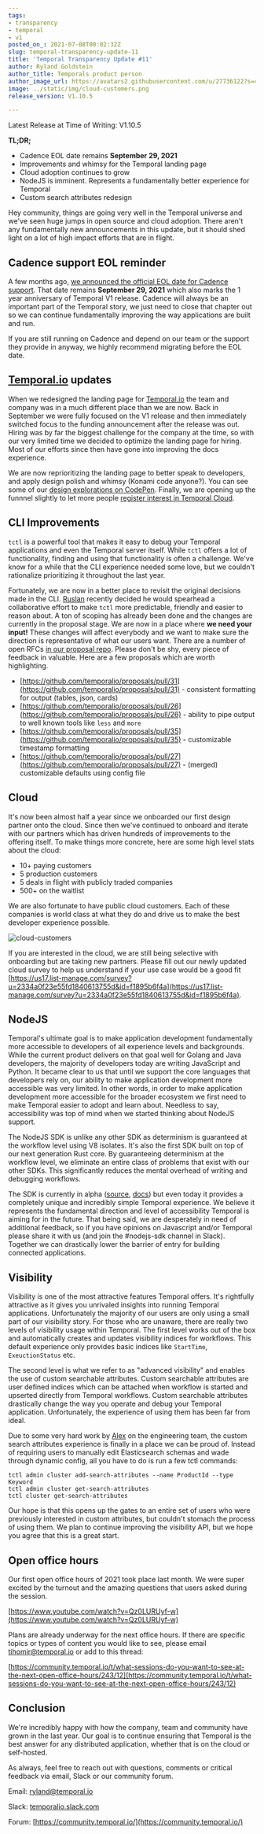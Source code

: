 ```yaml
---
tags:
- transparency
- temporal
- v1
posted_on_: 2021-07-08T00:02:32Z
slug: temporal-transparency-update-11
title: 'Temporal Transparency Update #11'
author: Ryland Goldstein
author_title: Temporals product person
author_image_url: https://avatars2.githubusercontent.com/u/27736122?s=460&u=7b6a3e58ec7ed7157f23f51e91a2f4cd2028d606&v=4
image: ../static/img/cloud-customers.png
release_version: V1.10.5

---
```

<!--truncate-->

Latest Release at Time of Writing: V1.10.5

**TL;DR;** 

- Cadence EOL date remains **September 29, 2021**
- Improvements and whimsy for the Temporal landing page
- Cloud adoption continues to grow
- NodeJS is imminent. Represents a fundamentally better experience for Temporal
- Custom search attributes redesign

Hey community, things are going very well in the Temporal universe and we've seen huge jumps in open source and cloud adoption. There aren't any fundamentally new announcements in this update, but it should shed light on a lot of high impact efforts that are in flight.

## Cadence support EOL reminder

A few months ago, [we announced the official EOL date for Cadence support](https://docs.temporal.io/blog/cadence-eol-support). That date remains **September 29, 2021** which also marks the 1 year anniversary of Temporal V1 release. Cadence will always be an important part of the Temporal story, we just need to close that chapter out so we can continue fundamentally improving the way applications are built and run. 

If you are still running on Cadence and depend on our team or the support they provide in anyway, we highly recommend migrating before the EOL date. 

## [Temporal.io](http://temporal.io) updates

When we redesigned the landing page for [Temporal.io](http://temporal.io) the team and company was in a much different place than we are now. Back in September we were fully focused on the V1 release and then immediately switched focus to the funding announcement after the release was out. Hiring was by far the biggest challenge for the company at the time, so with our very limited time we decided to optimize the landing page for hiring. Most of our efforts since then have gone into improving the docs experience.

We are now reprioritizing the landing page to better speak to developers, and apply design polish and whimsy (Konami code anyone?). You can see some of our [design explorations on CodePen](https://codepen.io/collection/oEEVov). Finally, we are opening up the funnnel slightly to let more people [register interest in Temporal Cloud](https://docs.temporal.io/#cloud).

## CLI Improvements

`tctl` is a powerful tool that makes it easy to debug your Temporal applications and even the Temporal server itself. While `tctl` offers a lot of functionality, finding and using that functionality is often a challenge. We've know for a while that the CLI experience needed some love, but we couldn't rationalize prioritizing it throughout the last year. 

Fortunately, we are now in a better place to revisit the original decisions made in the CLI. [Ruslan](https://github.com/feedmeapples) recently decided he would spearhead a collaborative effort to make `tctl` more predictable, friendly and easier to reason about. A ton of scoping has already been done and the changes are currently in the proposal stage. We are now in a place where **we need your input!** These changes will affect everybody and we want to make sure the direction is representative of what our users want. There are a number of open RFCs [in our proposal repo](https://github.com/temporalio/proposals/pulls). Please don't be shy, every piece of feedback in valuable. Here are a few proposals which are worth highlighting. 

- [https://github.com/temporalio/proposals/pull/31](https://github.com/temporalio/proposals/pull/31) - consistent formatting for output (tables, json, cards)
- [https://github.com/temporalio/proposals/pull/26](https://github.com/temporalio/proposals/pull/26) - ability to pipe output to well known tools like `less` and `more`
- [https://github.com/temporalio/proposals/pull/35](https://github.com/temporalio/proposals/pull/35) - customizable timestamp formatting
- [https://github.com/temporalio/proposals/pull/27](https://github.com/temporalio/proposals/pull/27) - (merged) customizable defaults using config file

## Cloud

It's now been almost half a year since we onboarded our first design partner onto the cloud. Since then we've continued to onboard and iterate with our partners which has driven hundreds of improvements to the offering itself. To make things more concrete, here are some high level stats about the cloud:

- 10+ paying customers
- 5 production customers
- 5 deals in flight with publicly traded companies
- 500+ on the waitlist

We are also fortunate to have public cloud customers. Each of these companies is world class at what they do and drive us to make the best developer experience possible.

![cloud-customers](../static/img/cloud-customers.png)

If you are interested in the cloud, we are still being selective with onboarding but are taking new partners. Please fill out our newly updated cloud survey to help us understand if your use case would be a good fit [https://us17.list-manage.com/survey?u=2334a0f23e55fd1840613755d&id=f1895b6f4a](https://us17.list-manage.com/survey?u=2334a0f23e55fd1840613755d&id=f1895b6f4a).

## NodeJS

Temporal's ultimate goal is to make application development fundamentally more accessible to developers of all experience levels and backgrounds. While the current product delivers on that goal well for Golang and Java developers, the majority of developers today are writing JavaScript and Python. It became clear to us that until we  support the core languages that developers rely on, our ability to make application development more accessible was very limited. In other words, in order to make application development more accessible for the broader ecosystem we first need to make Temporal easier to adopt and learn about. Needless to say, accessibility was top of mind when we started thinking about NodeJS support. 

The NodeJS SDK is unlike any other SDK as determinism is guaranteed at the workflow level using V8 isolates. It's also the first SDK built on top of our next generation Rust core. By guaranteeing determinism at the workflow level, we eliminate an entire class of problems that exist with our other SDKs. This significantly reduces the mental overhead of writing and debugging workflows. 

The SDK is currently in alpha ([source](https://github.com/temporalio/sdk-node), [docs](https://docs.temporal.io/docs/node/hello-world/)) but even today it provides a completely unique and incredibly simple Temporal experience. We believe it represents the fundamental direction and level of accessibility Temporal is aiming for in the future. That being said, we are desperately in need of additional feedback, so if you have opinions on Javascript and/or Temporal please share it with us (and join the #nodejs-sdk channel in Slack). Together we can drastically lower the barrier of entry for building connected applications.

## Visibility

Visibility is one of the most attractive features Temporal offers. It's rightfully attractive as it gives you unrivaled insights into running Temporal applications. Unfortunately the majority of our users are only using a small part of our visibility story. For those who are unaware, there are really two levels of visibility usage within Temporal. The first level works out of the box and automatically creates and updates visibility indices for workflows. This default experience only provides basic indices like `StartTime`, `ExeuctionStatus` etc. 

The second level is what we refer to as "advanced visibility" and enables the use of custom searchable attributes. Custom searchable attributes are user defined indices which can be attached when workflow is started and upserted directly from Temporal workflows. Custom searchable attributes drastically change the way you operate and debug your Temporal application. Unfortunately, the experience of using them has been far from ideal. 

Due to some very hard work by [Alex](https://github.com/alexshtin) on the engineering team, the custom search attributes experience is finally in a place we can be proud of. Instead of requiring users to manually edit Elasticsearch schemas and wade through dynamic config, all you have to do is run a few tctl commands:

```
tctl admin cluster add-search-attributes --name ProductId --type Keyword
tctl admin cluster get-search-attributes
tctl cluster get-search-attributes
```

Our hope is that this opens up the gates to an entire set of users who were previously interested in custom attributes, but couldn't stomach the process of using them. We plan to continue improving the visibility API, but we hope you agree that this is a great start.

## Open office hours

Our first open office hours of 2021 took place last month. We were super excited by the turnout and the amazing questions that users asked during the session. 

[https://www.youtube.com/watch?v=Qz0LURUyf-w](https://www.youtube.com/watch?v=Qz0LURUyf-w)

Plans are already underway for the next office hours. If there are specific topics or types of content you would like to see, please email tihomir@temporal.io or add to this thread:

[https://community.temporal.io/t/what-sessions-do-you-want-to-see-at-the-next-open-office-hours/243/12](https://community.temporal.io/t/what-sessions-do-you-want-to-see-at-the-next-open-office-hours/243/12)

## Conclusion

We're incredibly happy with how the company, team and community have grown in the last year. Our goal is to continue ensuring that Temporal is the best answer for any distributed application, whether that is on the cloud or self-hosted. 

As always, feel free to reach out with questions, comments or critical feedback via email, Slack or our community forum.

Email: [ryland@temporal.io](mailto:ryland@temporal.io)

Slack: [temporalio.slack.com](http://temporalio.slack.com/)

Forum: [https://community.temporal.io/](https://community.temporal.io/)
